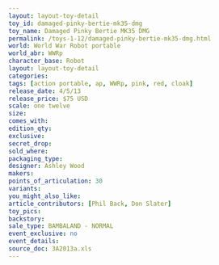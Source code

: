 ```yaml
---
layout: layout-toy-detail 
toy_id: damaged-pinky-bertie-mk35-dmg
toy_name: Damaged Pinky Bertie MK35 DMG
permalink: /toys-1-12/damaged-pinky-bertie-mk35-dmg.html
world: World War Robot portable
world_abr: WWRp
character_base: Robot
layout: layout-toy-detail
categories: 
tags: [action portable, ap, WWRp, pink, red, cloak]
release_date: 4/5/13
release_price: $75 USD
scale: one twelve
size: 
comes_with: 
edition_qty: 
exclusive: 
secret_drop: 
sold_where: 
packaging_type: 
designer: Ashley Wood
makers: 
points_of_articulation: 30
variants: 
you_might_also_like: 
article_contributors: [Phil Back, Don Slater]
toy_pics: 
backstory: 
sale_type: BAMBALAND - NORMAL
event_exclusive: no
event_details: 
source_doc: 3A2013a.xls
---
```


